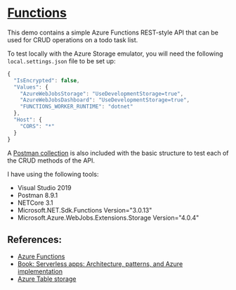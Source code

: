 # [Functions](https://github.com/eduflornet/Serverless/tree/main/Functions)

This demo contains a simple Azure Functions REST-style API that can be used for CRUD operations on a todo task list.

To test locally with the Azure Storage emulator, you will need the following `local.settings.json` file to be set up:

```js
{
  "IsEncrypted": false,
  "Values": {
    "AzureWebJobsStorage": "UseDevelopmentStorage=true",
    "AzureWebJobsDashboard": "UseDevelopmentStorage=true",
    "FUNCTIONS_WORKER_RUNTIME": "dotnet"
  },
  "Host": {
    "CORS": "*"
  }
}
```
A [Postman collection](https://github.com/eduflornet/Serverless/blob/main/Functions.postman_collection.json) is also included with the basic structure to test each of the CRUD methods of the API.

I have using the following tools:

- Visual Studio 2019 
- Postman 8.9.1
- NETCore 3.1
- Microsoft.NET.Sdk.Functions Version="3.0.13"
- Microsoft.Azure.WebJobs.Extensions.Storage Version="4.0.4"

## References:
- [Azure Functions](https://docs.microsoft.com/en-us/azure/azure-functions/)
- [Book: Serverless apps: Architecture, patterns, and Azure implementation](https://docs.microsoft.com/en-us/dotnet/architecture/serverless/)
- [Azure Table storage](https://docs.microsoft.com/en-us/azure/storage/tables/) 
